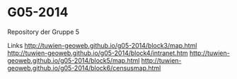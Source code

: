 G05-2014
========

Repository der Gruppe 5

Links
http://tuwien-geoweb.github.io/g05-2014/block3/map.html
http://tuwien-geoweb.github.io/g05-2014/block4/intranet.htm
http://tuwien-geoweb.github.io/g05-2014/block5/map.html
http://tuwien-geoweb.github.io/g05-2014/block6/censusmap.html
